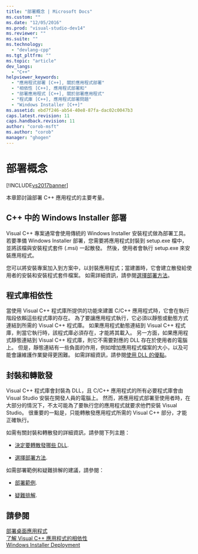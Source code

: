 ```yaml
---
title: "部署概念 | Microsoft Docs"
ms.custom: ""
ms.date: "12/05/2016"
ms.prod: "visual-studio-dev14"
ms.reviewer: ""
ms.suite: ""
ms.technology: 
  - "devlang-cpp"
ms.tgt_pltfrm: ""
ms.topic: "article"
dev_langs: 
  - "C++"
helpviewer_keywords: 
  - "應用程式部署 [C++], 關於應用程式部署"
  - "相依性 [C++], 應用程式部署和"
  - "部署應用程式 [C++], 關於部署應用程式"
  - "程式庫 [C++], 應用程式部署問題"
  - "Windows Installer [C++]"
ms.assetid: ebd7f246-ab54-40e8-87fa-dac02c0047b3
caps.latest.revision: 11
caps.handback.revision: 11
author: "corob-msft"
ms.author: "corob"
manager: "ghogen"
---
```

# 部署概念
[!INCLUDE[vs2017banner](../assembler/inline/includes/vs2017banner.md)]

本章節討論部署 C\+\+ 應用程式的主要考量。  
  
## C\+\+ 中的 Windows Installer 部署  
 Visual C\+\+ 專案通常會使用傳統的 Windows Installer 安裝程式做為部署工具。  若要準備 Windows Installer 部署，您需要將應用程式封裝到 setup.exe 檔中，並將該檔與安裝程式套件 \(.msi\) 一起散發。  然後，使用者會執行 setup.exe 來安裝應用程式。  
  
 您可以將安裝專案加入到方案中，以封裝應用程式；當建置時，它會建立散發給使用者的安裝和安裝程式套件檔案。  如需詳細資訊，請參閱[選擇部署方法](../ide/choosing-a-deployment-method.md)。  
  
## 程式庫相依性  
 當使用 Visual C\+\+ 程式庫所提供的功能來建置 C\/C\+\+ 應用程式時，它會在執行階段依賴這些程式庫的存在。  為了要讓應用程式執行，它必須以靜態或動態方式連結到所需的 Visual C\+\+ 程式庫。  如果應用程式動態連結到 Visual C\+\+ 程式庫，則當它執行時，該程式庫必須存在，才能將其載入。  另一方面，如果應用程式靜態連結到 Visual C\+\+ 程式庫，則它不需要對應的 DLL 存在於使用者的電腦上。  但是，靜態連結有一些負面的作用，例如增加應用程式檔案的大小，以及可能會讓維護作業變得更困難。  如需詳細資訊，請參閱[使用 DLL 的優點](../build/advantages-of-using-dlls.md)。  
  
## 封裝和轉散發  
 Visual C\+\+ 程式庫會封裝為 DLL，且 C\/C\+\+ 應用程式的所有必要程式庫會由 Visual Studio 安裝在開發人員的電腦上。  然而，將應用程式部署至使用者時，在大部分的情況下，不太可能為了要執行您的應用程式就要求他們安裝 Visual Studio。  很重要的一點是，只能轉散發應用程式所需的 Visual C\+\+ 部分，才能正確執行。  
  
 如需有關封裝和轉散發的詳細資訊，請參閱下列主題：  
  
-   [決定要轉散發哪些 DLL](../ide/determining-which-dlls-to-redistribute.md).  
  
-   [選擇部署方法](../ide/choosing-a-deployment-method.md).  
  
 如需部署範例和疑難排解的建議，請參閱：  
  
-   [部署範例](../ide/deployment-examples.md).  
  
-   [疑難排解](../build/troubleshooting-c-cpp-isolated-applications-and-side-by-side-assemblies.md).  
  
## 請參閱  
 [部署桌面應用程式](../ide/deploying-native-desktop-applications-visual-cpp.md)   
 [了解 Visual C\+\+ 應用程式的相依性](../ide/understanding-the-dependencies-of-a-visual-cpp-application.md)   
 [Windows Installer Deployment](http://msdn.microsoft.com/zh-tw/121be21b-b916-43e2-8f10-8b080516d2a0)